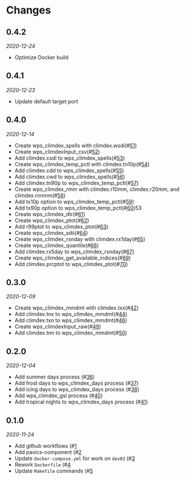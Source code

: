 # Changes

## 0.4.2
*2020-12-24*

* Optimize Docker build

## 0.4.1
*2020-12-23*

* Update default target port

## 0.4.0
*2020-12-14*

* Create wps_climdex_spells with climdex.wsdi(#[51](https://github.com/pacificclimate/quail/pull/51))
* Create wps_climdexInput_csv(#[52](https://github.com/pacificclimate/quail/pull/52))
* Add climdex.csdi to wps_climdex_spells(#[53](https://github.com/pacificclimate/quail/pull/53))
* Create wps_climdex_temp_pctl with climdex.tn10p(#[54](https://github.com/pacificclimate/quail/pull/54))
* Add climdex.cdd to wps_climdex_spells(#[55](https://github.com/pacificclimate/quail/pull/55))
* Add climdex.cwd to wps_climdex_spells(#[56](https://github.com/pacificclimate/quail/pull/56))
* Add climdex.tn90p to wps_climdex_temp_pctl(#[57](https://github.com/pacificclimate/quail/pull/57))
* Create wps_climdex_rmm with climdex.r10mm, climdex.r20mm, and climdex.rnnmm(#[58](https://github.com/pacificclimate/quail/pull/58))
* Add tx10p option to wps_climdex_temp_pctl(#[59](https://github.com/pacificclimate/quail/pull/59))
* Add tx90p option to wps_climdex_temp_pctl(#[60](https://github.com/pacificclimate/quail/pull/60))53
* Create wps_climdex_dtr(#[61](https://github.com/pacificclimate/quail/pull/61))
* Create wps_climdex_ptot(#[62](https://github.com/pacificclimate/quail/pull/62))
* Add r99ptot to wps_climdex_ptot(#[63](https://github.com/pacificclimate/quail/pull/63))
* Create wps_climdex_sdii(#[64](https://github.com/pacificclimate/quail/pull/64))
* Create wps_climdex_rxnday with climdex.rx1day(#[65](https://github.com/pacificclimate/quail/pull/65))
* Create wps_climdex_quantile(#[66](https://github.com/pacificclimate/quail/pull/66))
* Add climdex.rx5day to wps_climdex_rxnday(#[67](https://github.com/pacificclimate/quail/pull/67))
* Create wps_climdex_get_available_indices(#[69](https://github.com/pacificclimate/quail/pull/69))
* Add climdex.prcptot to wps_climdex_ptot(#[70](https://github.com/pacificclimate/quail/pull/70))

## 0.3.0
*2020-12-09*

* Create wps_climdex_mmdmt with climdex.txx(#[42](https://github.com/pacificclimate/quail/pull/42))
* Add climdex.tnx to wps_climdex_mmdmt(#[44](https://github.com/pacificclimate/quail/pull/44))
* Add climdex.txn to wps_climdex_mmdmt(#[46](https://github.com/pacificclimate/quail/pull/46))
* Create wps_climdexInput_raw(#[49](https://github.com/pacificclimate/quail/pull/49))
* Add climdex.tnn to wps_climdex_mmdmt(#[50](https://github.com/pacificclimate/quail/pull/50))

## 0.2.0
*2020-12-04*

* Add summer days process (#[36](https://github.com/pacificclimate/quail/pull/36))
* Add frost days to wps_climdex_days process (#[37](https://github.com/pacificclimate/quail/pull/37))
* Add icing days to wps_climdex_days process (#[38](https://github.com/pacificclimate/quail/pull/38))
* Add wps_climdex_gsl process (#[40](https://github.com/pacificclimate/quail/pull/40))
* Add tropical nights to wps_climdex_days process (#[41](https://github.com/pacificclimate/quail/pull/41))

## 0.1.0
*2020-11-24*

* Add github workflows (#[1](https://github.com/pacificclimate/quail/pull/1)
* Add pavics-component (#[2](https://github.com/pacificclimate/quail/pull/2)
* Update ``docker-compose.yml`` for work on ``dev03`` (#[3](https://github.com/pacificclimate/quail/pull/3)
* Rework ``Dockerfile`` (#[4](https://github.com/pacificclimate/quail/pull/4)
* Update ``Makefile`` commands (#[5](https://github.com/pacificclimate/quail/pull/5)
